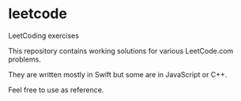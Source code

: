 # leetcode
LeetCoding exercises

This repository contains working solutions for various LeetCode.com problems.

They are written mostly in Swift but some are in JavaScript or C++.

Feel free to use as reference.
